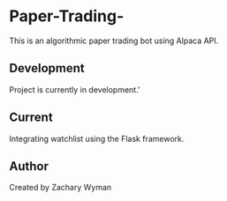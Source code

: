 # Paper-Trading-
This is an algorithmic paper trading bot using Alpaca API.

## Development
Project is currently in development.'

## Current
Integrating watchlist using the Flask framework.

## Author
Created by Zachary Wyman
